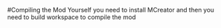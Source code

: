 #Compiling the Mod Yourself
you need to install MCreator and then you need to build workspace to compile the mod
